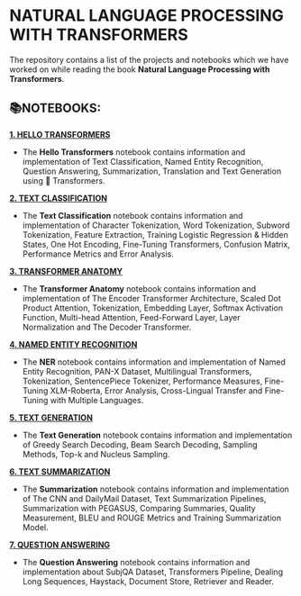 # **NATURAL LANGUAGE PROCESSING WITH TRANSFORMERS**

The repository contains a list of the projects and notebooks which we have worked on while reading the book **Natural Language Processing with Transformers**.

## **📚NOTEBOOKS:**

[**1. HELLO TRANSFORMERS**](https://github.com/ThinamXx/Transformers_NLP/tree/main/02.%20NLP%20with%20Transformers/01.%20Hello%20Transformers)
- The **Hello Transformers** notebook contains information and implementation of Text Classification, Named Entity Recognition, Question Answering, Summarization, Translation and Text Generation using 🤗 Transformers.

[**2. TEXT CLASSIFICATION**](https://github.com/ThinamXx/Transformers_NLP/tree/main/02.%20NLP%20with%20Transformers/02.%20Text%20Classification)
- The **Text Classification** notebook contains information and implementation of Character Tokenization, Word Tokenization, Subword Tokenization, Feature Extraction, Training Logistic Regression & Hidden States, One Hot Encoding, Fine-Tuning Transformers, Confusion Matrix, Performance Metrics and Error Analysis.

[**3. TRANSFORMER ANATOMY**](https://github.com/ThinamXx/Transformers_NLP/tree/main/02.%20NLP%20with%20Transformers/03.%20Transformer%20Anatomy)
- The **Transformer Anatomy** notebook contains information and implementation of The Encoder Transformer Architecture, Scaled Dot Product Attention, Tokenization, Embedding Layer, Softmax Activation Function, Multi-head Attention, Feed-Forward Layer, Layer Normalization and The Decoder Transformer.

[**4. NAMED ENTITY RECOGNITION**](https://github.com/ThinamXx/Transformers_NLP/tree/main/02.%20NLP%20with%20Transformers/04.%20Named%20Entity%20Recognition)
- The **NER** notebook contains information and implementation of Named Entity Recognition, PAN-X Dataset, Multilingual Transformers, Tokenization, SentencePiece Tokenizer, Performance Measures, Fine-Tuning XLM-Roberta, Error Analysis, Cross-Lingual Transfer and Fine-Tuning with Multiple Languages.

[**5. TEXT GENERATION**](https://github.com/ThinamXx/Transformers_NLP/tree/main/02.%20NLP%20with%20Transformers/05.%20Text%20Generation)
- The **Text Generation** notebook contains information and implementation of Greedy Search Decoding, Beam Search Decoding, Sampling Methods, Top-k and Nucleus Sampling.

[**6. TEXT SUMMARIZATION**](https://github.com/ThinamXx/Transformers_NLP/tree/main/02.%20NLP%20with%20Transformers/06.%20Summarization)
- The **Summarization** notebook contains information and implementation of The CNN and DailyMail Dataset, Text Summarization Pipelines, Summarization with PEGASUS, Comparing Summaries, Quality Measurement, BLEU and ROUGE Metrics and Training Summarization Model.

[**7. QUESTION ANSWERING**](https://github.com/ThinamXx/Transformers_NLP/tree/main/02.%20NLP%20with%20Transformers/07.%20Question%20Answering)
- The **Question Answering** notebook contains information and implementation about SubjQA Dataset, Transformers Pipeline, Dealing Long Sequences, Haystack, Document Store, Retriever and Reader.
